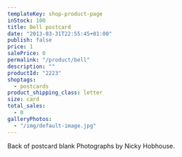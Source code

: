 ```yaml
---
templateKey: shop-product-page
inStock: 100
title: Bell postcard
date: "2013-03-31T22:55:45+01:00"
publish: false
price: 1
salePrice: 0
permalink: "/product/bell"
description: ""
productId: "2223"
shoptags:
  - postcards
product_shipping_class: letter
size: card
total_sales:
  - 0
galleryPhotos:
  - "/img/default-image.jpg"
---
```


Back of postcard blank Photographs by Nicky Hobhouse.
